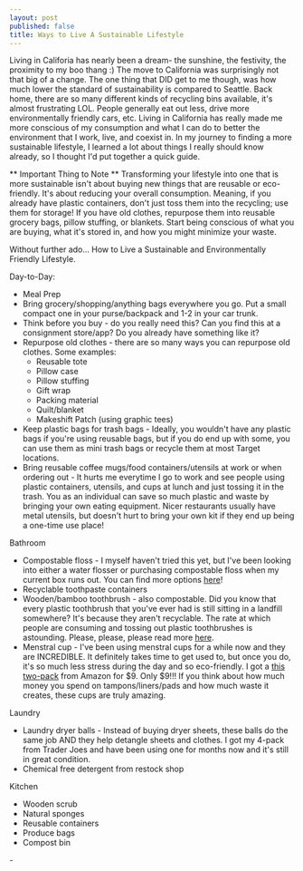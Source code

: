 ```yaml
---
layout: post
published: false
title: Ways to Live A Sustainable Lifestyle
---
```

Living in Califoria has nearly been a dream- the sunshine, the festivity, the proximity to my boo thang :) The move to California was surprisingly not that big of a change. The one thing that DID get to me though, was how much lower the standard of sustainability is compared to Seattle. Back home, there are so many different kinds of recycling bins available, it's almost frustrating LOL. People generally eat out less, drive more environmentally friendly cars, etc. Living in California has really made me more conscious of my consumption and what I can do to better the environment that I work, live, and coexist in. In my journey to finding a more sustainable lifestyle, I learned a lot about things I really should know already, so I thought I'd put together a quick guide.

** Important Thing to Note **
Transforming your lifestyle into one that is more sustainable isn't about buying new things that are reusable or eco-friendly. It's about reducing your overall consumption. Meaning, if you already have plastic containers, don't just toss them into the recycling; use them for storage! If you have old clothes, repurpose them into reusable grocery bags, pillow stuffing, or blankets. Start being conscious of what you are buying, what it's stored in, and how you might minimize your waste.


Without further ado... How to Live a Sustainable and Environmentally Friendly Lifestyle.

Day-to-Day:
- Meal Prep
- Bring grocery/shopping/anything bags everywhere you go. Put a small compact one in your purse/backpack and 1-2 in your car trunk.
- Think before you buy - do you really need this? Can you find this at a consignment store/app? Do you already have something like it?
- Repurpose old clothes - there are so many ways you can repurpose old clothes. Some examples:
	- Reusable tote
    - Pillow case
    - Pillow stuffing
    - Gift wrap
    - Packing material
    - Quilt/blanket
    - Makeshift Patch (using graphic tees)
- Keep plastic bags for trash bags - Ideally, you wouldn't have any plastic bags if you're using reusable bags, but if you do end up with some, you can use them as mini trash bags or recycle them at most Target locations.
- Bring reusable coffee mugs/food containers/utensils at work or when ordering out - It hurts me everytime I go to work and see people using plastic containers, utensils, and cups at lunch and just tossing it in the trash. You as an individual can save so much plastic and waste by bringing your own eating equipment. Nicer restaurants usually have metal utensils, but doesn't hurt to bring your own kit if they end up being a one-time use place!

Bathroom
- Compostable floss - I myself haven't tried this yet, but I've been looking into either a water flosser or purchasing compostable floss when my current box runs out. You can find more options [here](https://wastelandrebel.com/en/zero-waste-dental-floss/)!
- Recyclable toothpaste containers
- Wooden/bamboo toothbrush - also compostable. Did you know that every plastic toothbrush that you've ever had is still sitting in a landfill somewhere? It's because they aren't recyclable. The rate at which people are consuming and tossing out plastic toothbrushes is astounding. Please, please, please read more [here](https://www.nationalgeographic.com/environment/2019/06/story-of-plastic-toothbrushes/#close).
- Menstral cup - I've been using menstral cups for a while now and they are INCREDIBLE. It definitely takes time to get used to, but once you do, it's so much less stress during the day and so eco-friendly. I got a [this two-pack](https://www.amazon.com/gp/product/B072BMCGNW/ref=ppx_yo_dt_b_asin_title_o00_s00?ie=UTF8&psc=1) from Amazon for $9. Only $9!!! If you think about how much money you spend on tampons/liners/pads and how much waste it creates, these cups are truly amazing.



Laundry
- Laundry dryer balls - Instead of buying dryer sheets, these balls do the same job AND they help detangle sheets and clothes. I got my 4-pack from Trader Joes and have been using one for months now and it's still in great condition.
- Chemical free detergent from restock shop

Kitchen
- Wooden scrub
- Natural sponges
- Reusable containers
- Produce bags
- Compost bin


- 




